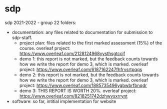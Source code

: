 # sdp
sdp 2021-2022 - group 22
folders:
  - documentation: any files related to documentation for submission to sdp-staff.
    - project plan: files related to the first marked assessment (15%) of the course. overleaf project: https://www.overleaf.com/2128124968yysthsgtccjf
    - demo 1: this report is not marked, but the feedback counts towards how we write the report for demo 3, which is marked. overleaf project: https://www.overleaf.com/6187162247fhfrvsrtpqqs
    - demo 2: this report is not marked, but the feedback counts towards how we write the report for demo 3, which is marked. overleaf project: https://www.overleaf.com/1885735496ygbwbrfbnqdr
    - demo 3: THIS REPORT IS WORTH 20%. overleaf project: https://www.overleaf.com/8218251742dzhwvsxrrynt
  - software: so far, intitial implementation for website
